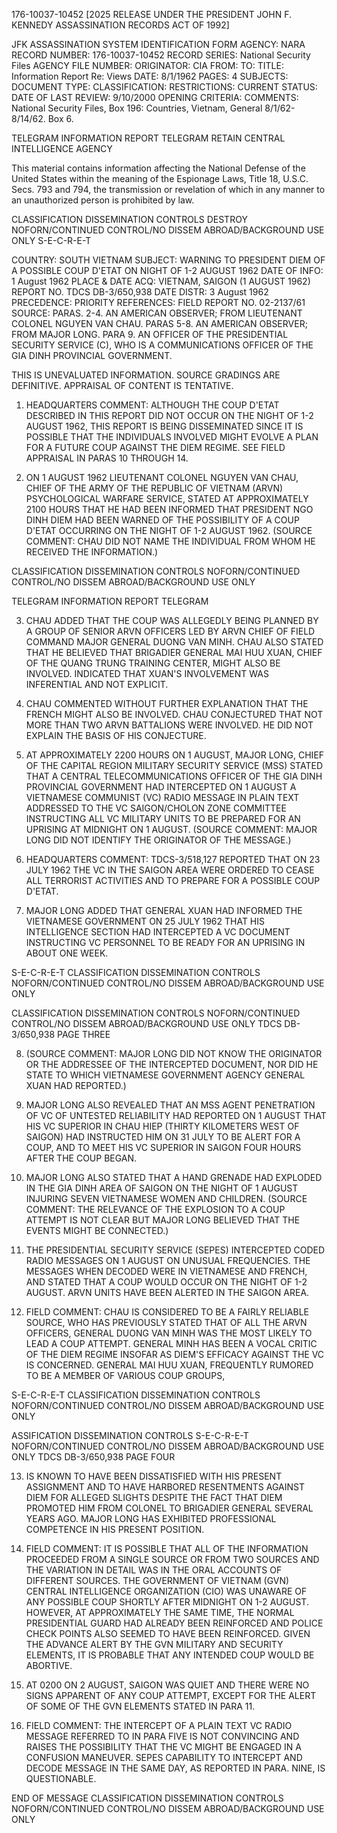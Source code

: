 176-10037-10452 [2025 RELEASE UNDER THE PRESIDENT JOHN F. KENNEDY ASSASSINATION RECORDS ACT OF 1992]

JFK ASSASSINATION SYSTEM
IDENTIFICATION FORM
AGENCY: NARA
RECORD NUMBER: 176-10037-10452
RECORD SERIES: National Security Files
AGENCY FILE NUMBER:
ORIGINATOR: CIA
FROM:
TO:
TITLE: Information Report Re: Views
DATE: 8/1/1962
PAGES: 4
SUBJECTS:
DOCUMENT TYPE:
CLASSIFICATION:
RESTRICTIONS:
CURRENT STATUS:
DATE OF LAST REVIEW: 9/10/2000
OPENING CRITERIA:
COMMENTS: National Security Files, Box 196: Countries, Vietnam, General 8/1/62-8/14/62. Box 6.

TELEGRAM INFORMATION REPORT TELEGRAM
RETAIN
CENTRAL INTELLIGENCE AGENCY

This material contains information affecting the National Defense of the United States within the meaning of the Espionage Laws, Title 18, U.S.C. Secs. 793 and 794, the transmission or revelation of which in any manner to an unauthorized person is prohibited by law.

CLASSIFICATION DISSEMINATION CONTROLS
DESTROY
NOFORN/CONTINUED CONTROL/NO DISSEM ABROAD/BACKGROUND USE ONLY
S-E-C-R-E-T

COUNTRY: SOUTH VIETNAM
SUBJECT: WARNING TO PRESIDENT DIEM OF A POSSIBLE COUP D'ETAT ON NIGHT OF 1-2 AUGUST 1962
DATE OF INFO: 1 August 1962
PLACE & DATE ACQ: VIETNAM, SAIGON (1 AUGUST 1962)
REPORT NO. TDCS DB-3/650,938
DATE DISTR: 3 August 1962
PRECEDENCE: PRIORITY
REFERENCES:
FIELD REPORT NO. 02-2137/61
SOURCE: PARAS. 2-4. AN AMERICAN OBSERVER; FROM LIEUTENANT COLONEL NGUYEN VAN CHAU.
PARAS 5-8. AN AMERICAN OBSERVER; FROM MAJOR LONG.
PARA 9. AN OFFICER OF THE PRESIDENTIAL SECURITY SERVICE (C), WHO IS A COMMUNICATIONS OFFICER OF THE GIA DINH PROVINCIAL GOVERNMENT.

THIS IS UNEVALUATED INFORMATION. SOURCE GRADINGS ARE DEFINITIVE. APPRAISAL OF CONTENT IS TENTATIVE.

1. HEADQUARTERS COMMENT: ALTHOUGH THE COUP D'ETAT DESCRIBED IN THIS REPORT DID NOT OCCUR ON THE NIGHT OF 1-2 AUGUST 1962, THIS REPORT IS BEING DISSEMINATED SINCE IT IS POSSIBLE THAT THE INDIVIDUALS INVOLVED MIGHT EVOLVE A PLAN FOR A FUTURE COUP AGAINST THE DIEM REGIME. SEE FIELD APPRAISAL IN PARAS 10 THROUGH 14.

2. ON 1 AUGUST 1962 LIEUTENANT COLONEL NGUYEN VAN CHAU, CHIEF OF THE ARMY OF THE REPUBLIC OF VIETNAM (ARVN) PSYCHOLOGICAL WARFARE SERVICE, STATED AT APPROXIMATELY 2100 HOURS THAT HE HAD BEEN INFORMED THAT PRESIDENT NGO DINH DIEM HAD BEEN WARNED OF THE POSSIBILITY OF A COUP D'ETAT OCCURRING ON THE NIGHT OF 1-2 AUGUST 1962. (SOURCE COMMENT: CHAU DID NOT NAME THE INDIVIDUAL FROM WHOM HE RECEIVED THE INFORMATION.)

CLASSIFICATION DISSEMINATION CONTROLS
NOFORN/CONTINUED CONTROL/NO DISSEM ABROAD/BACKGROUND USE ONLY

TELEGRAM INFORMATION REPORT TELEGRAM

3. CHAU ADDED THAT THE COUP WAS ALLEGEDLY BEING PLANNED BY A GROUP OF SENIOR ARVN OFFICERS LED BY ARVN CHIEF OF FIELD COMMAND MAJOR GENERAL DUONG VAN MINH. CHAU ALSO STATED THAT HE BELIEVED THAT BRIGADIER GENERAL MAI HUU XUAN, CHIEF OF THE QUANG TRUNG TRAINING CENTER, MIGHT ALSO BE INVOLVED. INDICATED THAT XUAN'S INVOLVEMENT WAS INFERENTIAL AND NOT EXPLICIT.

4. CHAU COMMENTED WITHOUT FURTHER EXPLANATION THAT THE FRENCH MIGHT ALSO BE INVOLVED. CHAU CONJECTURED THAT NOT MORE THAN TWO ARVN BATTALIONS WERE INVOLVED. HE DID NOT EXPLAIN THE BASIS OF HIS CONJECTURE.

5. AT APPROXIMATELY 2200 HOURS ON 1 AUGUST, MAJOR LONG, CHIEF OF THE CAPITAL REGION MILITARY SECURITY SERVICE (MSS) STATED THAT A CENTRAL TELECOMMUNICATIONS OFFICER OF THE GIA DINH PROVINCIAL GOVERNMENT HAD INTERCEPTED ON 1 AUGUST A VIETNAMESE COMMUNIST (VC) RADIO MESSAGE IN PLAIN TEXT ADDRESSED TO THE VC SAIGON/CHOLON ZONE COMMITTEE INSTRUCTING ALL VC MILITARY UNITS TO BE PREPARED FOR AN UPRISING AT MIDNIGHT ON 1 AUGUST. (SOURCE COMMENT: MAJOR LONG DID NOT IDENTIFY THE ORIGINATOR OF THE MESSAGE.)

6. HEADQUARTERS COMMENT: TDCS-3/518,127 REPORTED THAT ON 23 JULY 1962 THE VC IN THE SAIGON AREA WERE ORDERED TO CEASE ALL TERRORIST ACTIVITIES AND TO PREPARE FOR A POSSIBLE COUP D'ETAT.

7. MAJOR LONG ADDED THAT GENERAL XUAN HAD INFORMED THE VIETNAMESE GOVERNMENT ON 25 JULY 1962 THAT HIS INTELLIGENCE SECTION HAD INTERCEPTED A VC DOCUMENT INSTRUCTING VC PERSONNEL TO BE READY FOR AN UPRISING IN ABOUT ONE WEEK.

S-E-C-R-E-T
CLASSIFICATION DISSEMINATION CONTROLS
NOFORN/CONTINUED CONTROL/NO DISSEM ABROAD/BACKGROUND USE ONLY

CLASSIFICATION DISSEMINATION CONTROLS
NOFORN/CONTINUED CONTROL/NO DISSEM ABROAD/BACKGROUND USE ONLY
TDCS DB-3/650,938
PAGE THREE

8. (SOURCE COMMENT: MAJOR LONG DID NOT KNOW THE ORIGINATOR OR THE ADDRESSEE OF THE INTERCEPTED DOCUMENT, NOR DID HE STATE TO WHICH VIETNAMESE GOVERNMENT AGENCY GENERAL XUAN HAD REPORTED.)

9. MAJOR LONG ALSO REVEALED THAT AN MSS AGENT PENETRATION OF VC OF UNTESTED RELIABILITY HAD REPORTED ON 1 AUGUST THAT HIS VC SUPERIOR IN CHAU HIEP (THIRTY KILOMETERS WEST OF SAIGON) HAD INSTRUCTED HIM ON 31 JULY TO BE ALERT FOR A COUP, AND TO MEET HIS VC SUPERIOR IN SAIGON FOUR HOURS AFTER THE COUP BEGAN.

10. MAJOR LONG ALSO STATED THAT A HAND GRENADE HAD EXPLODED IN THE GIA DINH AREA OF SAIGON ON THE NIGHT OF 1 AUGUST INJURING SEVEN VIETNAMESE WOMEN AND CHILDREN. (SOURCE COMMENT: THE RELEVANCE OF THE EXPLOSION TO A COUP ATTEMPT IS NOT CLEAR BUT MAJOR LONG BELIEVED THAT THE EVENTS MIGHT BE CONNECTED.)

11. THE PRESIDENTIAL SECURITY SERVICE (SEPES) INTERCEPTED CODED RADIO MESSAGES ON 1 AUGUST ON UNUSUAL FREQUENCIES. THE MESSAGES WHEN DECODED WERE IN VIETNAMESE AND FRENCH, AND STATED THAT A COUP WOULD OCCUR ON THE NIGHT OF 1-2 AUGUST. ARVN UNITS HAVE BEEN ALERTED IN THE SAIGON AREA.

12. FIELD COMMENT: CHAU IS CONSIDERED TO BE A FAIRLY RELIABLE SOURCE, WHO HAS PREVIOUSLY STATED THAT OF ALL THE ARVN OFFICERS, GENERAL DUONG VAN MINH WAS THE MOST LIKELY TO LEAD A COUP ATTEMPT. GENERAL MINH HAS BEEN A VOCAL CRITIC OF THE DIEM REGIME INSOFAR AS DIEM'S EFFICACY AGAINST THE VC IS CONCERNED. GENERAL MAI HUU XUAN, FREQUENTLY RUMORED TO BE A MEMBER OF VARIOUS COUP GROUPS,

S-E-C-R-E-T
CLASSIFICATION DISSEMINATION CONTROLS
NOFORN/CONTINUED CONTROL/NO DISSEM ABROAD/BACKGROUND USE ONLY

ASSIFICATION DISSEMINATION CONTROLS
S-E-C-R-E-T
NOFORN/CONTINUED CONTROL/NO DISSEM ABROAD/BACKGROUND USE ONLY
TDCS DB-3/650,938
PAGE FOUR

13. IS KNOWN TO HAVE BEEN DISSATISFIED WITH HIS PRESENT ASSIGNMENT AND TO HAVE HARBORED RESENTMENTS AGAINST DIEM FOR ALLEGED SLIGHTS DESPITE THE FACT THAT DIEM PROMOTED HIM FROM COLONEL TO BRIGADIER GENERAL SEVERAL YEARS AGO. MAJOR LONG HAS EXHIBITED PROFESSIONAL COMPETENCE IN HIS PRESENT POSITION.

14. FIELD COMMENT: IT IS POSSIBLE THAT ALL OF THE INFORMATION PROCEEDED FROM A SINGLE SOURCE OR FROM TWO SOURCES AND THE VARIATION IN DETAIL WAS IN THE ORAL ACCOUNTS OF DIFFERENT SOURCES. THE GOVERNMENT OF VIETNAM (GVN) CENTRAL INTELLIGENCE ORGANIZATION (CIO) WAS UNAWARE OF ANY POSSIBLE COUP SHORTLY AFTER MIDNIGHT ON 1-2 AUGUST. HOWEVER, AT APPROXIMATELY THE SAME TIME, THE NORMAL PRESIDENTIAL GUARD HAD ALREADY BEEN REINFORCED AND POLICE CHECK POINTS ALSO SEEMED TO HAVE BEEN REINFORCED. GIVEN THE ADVANCE ALERT BY THE GVN MILITARY AND SECURITY ELEMENTS, IT IS PROBABLE THAT ANY INTENDED COUP WOULD BE ABORTIVE.

15. AT 0200 ON 2 AUGUST, SAIGON WAS QUIET AND THERE WERE NO SIGNS APPARENT OF ANY COUP ATTEMPT, EXCEPT FOR THE ALERT OF SOME OF THE GVN ELEMENTS STATED IN PARA 11.

16. FIELD COMMENT: THE INTERCEPT OF A PLAIN TEXT VC RADIO MESSAGE REFERRED TO IN PARA FIVE IS NOT CONVINCING AND RAISES THE POSSIBILITY THAT THE VC MIGHT BE ENGAGED IN A CONFUSION MANEUVER. SEPES CAPABILITY TO INTERCEPT AND DECODE MESSAGE IN THE SAME DAY, AS REPORTED IN PARA. NINE, IS QUESTIONABLE.

END OF MESSAGE
CLASSIFICATION DISSEMINATION CONTROLS
NOFORN/CONTINUED CONTROL/NO DISSEM ABROAD/BACKGROUND USE ONLY
